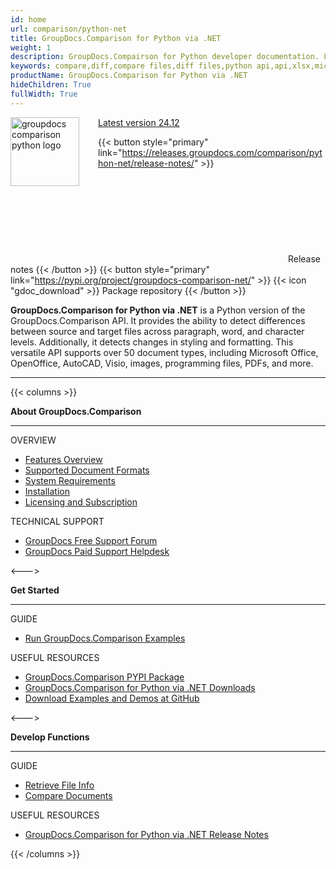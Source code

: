 ```yaml
---
id: home
url: comparison/python-net
title: GroupDocs.Comparison for Python via .NET
weight: 1
description: GroupDocs.Compairson for Python developer documentation. Learn how to diff docx, pptx, and pdf files using Python.
keywords: compare,diff,compare files,diff files,python api,api,xlsx,microsoft word,docx,pptx,pdf,python
productName: GroupDocs.Comparison for Python via .NET
hideChildren: True
fullWidth: True
---
```


<img src="/comparison/python-net/images/home.png" alt="groupdocs comparison python logo" align="left" style="width:110px; margin: 0 30px 0 0"/>

<dt class="flex flex-wrap align-center gdoc-props__meta">
    <a href='https://pypi.org/project/groupdocs-comparison-net/'>
        <span class="gdoc-props__tag tip">Latest version 24.12</span>
    </a>
</dt>

{{< button style="primary" link="https://releases.groupdocs.com/comparison/python-net/release-notes/" >}} <svg class="gdoc-icon gdoc-product-doc__btn-icon"><use xlink:href="/img/groupdocs-stack.svg#document"></use></svg> Release notes {{< /button >}} 
{{< button style="primary" link="https://pypi.org/project/groupdocs-comparison-net/" >}} {{< icon "gdoc_download" >}} Package repository {{< /button >}}


**GroupDocs.Comparison for Python via .NET** is a Python version of the GroupDocs.Comparison API. It provides the ability to detect differences between source and target files across paragraph, word, and character levels. Additionally, it detects changes in styling and formatting. This versatile API supports over 50 document types, including Microsoft Office, OpenOffice, AutoCAD, Visio, images, programming files, PDFs, and more.

---

{{< columns >}}

<p><b>About GroupDocs.Comparison</b></p>
<hr><p>OVERVIEW</p></hr>
<ul>
	<li><a href='{{< ref "comparison/python-net/getting-started/features-overview" >}}'>Features Overview</a></li>
	<li><a href='{{< ref "comparison/python-net/getting-started/supported-document-formats" >}}'>Supported Document Formats</a></li>
	<li><a href='{{< ref "comparison/python-net/getting-started/system-requirements" >}}'>System Requirements</a></li>
	<li><a href='{{< ref "comparison/python-net/getting-started/installation" >}}'>Installation</a></li>
	<li><a href='{{< ref "comparison/python-net/getting-started/licensing-and-evaluation-limitations" >}}'>Licensing and Subscription</a></li>
</ul>
<p>TECHNICAL SUPPORT</p>
<ul>
	<li><a href="https://forum.groupdocs.com/">GroupDocs Free Support Forum</a></li>
	<li><a href="https://helpdesk.groupdocs.com/">GroupDocs Paid Support Helpdesk</a></li>
</ul>
<--->
<p><b>Get Started</b></p>
<hr><p>GUIDE</p></hr>
<ul>
	<li><a href='{{< ref "comparison/python-net/getting-started/how-to-run-examples" >}}'>Run GroupDocs.Comparison Examples</a></li>
</ul>
<p>USEFUL RESOURCES</p>
<ul>
	<li><a href="https://pypi.org/project/groupdocs-comparison-net/">GroupDocs.Comparison PYPI Package</a></li>
	</li><li><a href="https://downloads.groupdocs.com/comparison/python-net">GroupDocs.Comparison for Python via .NET Downloads</a></li>
	<li><a href="https://github.com/groupdocs-comparison/GroupDocs.Comparison-for-Python-via-.NET/">Download Examples and Demos at GitHub</a></li>
</ul>
<--->
<p><b>Develop Functions</b></p>
<hr><p>GUIDE</p></hr>
<ul>
	<li><a href='{{< ref "comparison/python-net/comparison-basic/get-file-info" >}}'>Retrieve File Info</a></li>
	<li><a href='{{< ref "comparison/python-net/comparison-basic/compare-documents" >}}'>Compare Documents</a></li>
</ul>
<p>USEFUL RESOURCES</p>
<ul>
	<!--li><a href="https://reference.groupdocs.com/comparison/python-net">GroupDocs.Comparison for Python via .NET API Reference</a></li-->
	<li><a href='https://releases.groupdocs.com/comparison/python-net/release-notes/'>GroupDocs.Comparison for Python via .NET Release Notes</a></li>
</ul>
{{< /columns >}}
